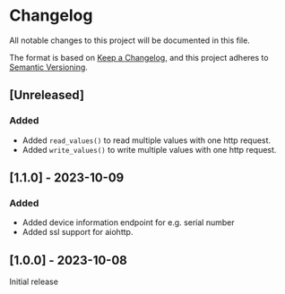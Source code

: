 # Changelog

All notable changes to this project will be documented in this file.

The format is based on [Keep a Changelog](https://keepachangelog.com/en/1.0.0/),
and this project adheres to [Semantic Versioning](https://semver.org/spec/v2.0.0.html).

## [Unreleased]

### Added

- Added `read_values()` to read multiple values with one http request.
- Added `write_values()` to write multiple values with one http request.

## [1.1.0] - 2023-10-09

### Added

- Added device information endpoint for e.g. serial number
- Added ssl support for aiohttp.

## [1.0.0] - 2023-10-08

Initial release